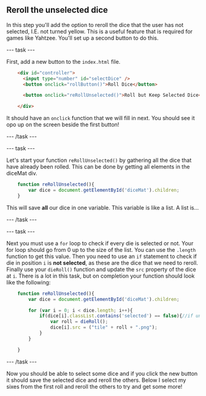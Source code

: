 ## Reroll the unselected dice

In this step you'll add the option to reroll the dice that the user has not selected, I.E. not turned yellow. This is a useful feature that is required for games like Yahtzee. You'll set up a second button to do this.

--- task ---

First, add a new button to the `index.html` file.

```html
    <div id="controller">
      <input type="number" id="selectDice" />
      <button onclick="rollButton()">Roll Dice</button>

      <button onclick="reRollUnselected()">Roll but Keep Selected Dice</button>

    </div>
```

It should have an `onclick` function that we will fill in next. You should see it opo up on the screen beside the first button!

--- /task ---

--- task ---

Let's start your function `reRollUnselected()` by gathering all the dice that have already been rolled. This can be done by getting all elements in the diceMat div.

```javascript
    function reRollUnselected(){
        var dice = document.getElementById('diceMat').children;
    }
```

This will save **all** our dice in one variable. This variable is like a list. A list is...
<!-- Mention similar to arrays and explain? Actually returns a HTMLCollection object -->

--- /task ---

--- task ---

Next you must use a `for` loop to check if every die is selected or not. Your for loop should go from 0 up to the size of the list. You can use the `.length` function to get this value. Then you need to use an `if` statement to check if die in position `i` is **not selected**, as these are the dice that we need to reroll. Finally use your `dieRoll()` function and update the `src` property of the dice at `i`. There is a lot in this task, but on completion your function should look like the following:

```javascript
    function reRollUnselected(){
        var dice = document.getElementById('diceMat').children;

        for (var i = 0; i < dice.length; i++){
            if(dice[i].classList.contains('selected') == false){//if unselected, reroll
                var roll = dieRoll();
                dice[i].src = ("tile" + roll + ".png");
            }
        }

    }
```

--- /task ---

Now you should be able to select some dice and if you click the new button it should save the selected dice and reroll the others. Below I select my sixes from the first roll and reroll the others to try and get some more!